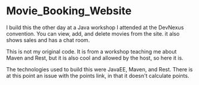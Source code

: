 # Movie_Booking_Website
I build this the other day at a Java workshop I attended at the DevNexus convention. You can view, add, and delete movies from the site. it also shows sales and has a chat room.

This is not my original code.  It is from a workshop teaching me about Maven and Rest, but it is also cool and allowed by the host, so here it is.

The technologies used to build this were JavaEE, Maven, and Rest.  There is at this point an issue with the points link, in that it doesn't calculate points.
